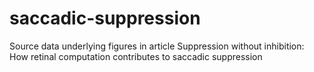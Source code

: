 # saccadic-suppression
Source data underlying figures in article Suppression without inhibition: How retinal computation contributes to saccadic suppression
